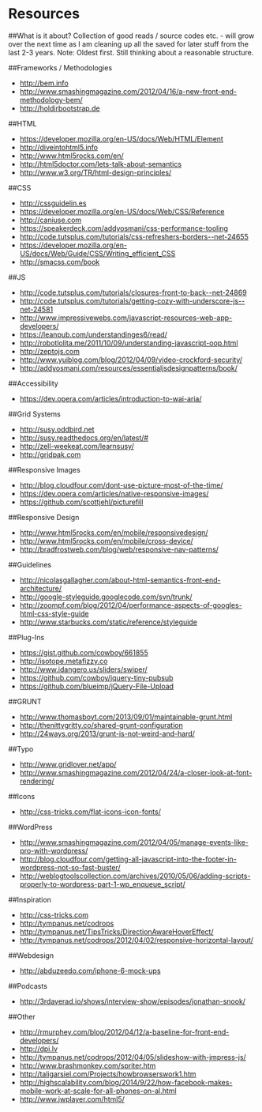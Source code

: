 Resources
=========

##What is it about?
Collection of good reads / source codes etc. - will grow over the next time as I am cleaning up all the saved for later stuff from the last 2-3 years. Note: Oldest first. Still thinking about a reasonable structure.

##Frameworks / Methodologies
- http://bem.info
- http://www.smashingmagazine.com/2012/04/16/a-new-front-end-methodology-bem/
- http://holdirbootstrap.de

##HTML
- https://developer.mozilla.org/en-US/docs/Web/HTML/Element
- http://diveintohtml5.info
- http://www.html5rocks.com/en/
- http://html5doctor.com/lets-talk-about-semantics
- http://www.w3.org/TR/html-design-principles/

##CSS
- http://cssguidelin.es
- https://developer.mozilla.org/en-US/docs/Web/CSS/Reference
- http://caniuse.com
- https://speakerdeck.com/addyosmani/css-performance-tooling
- http://code.tutsplus.com/tutorials/css-refreshers-borders--net-24655
- https://developer.mozilla.org/en-US/docs/Web/Guide/CSS/Writing_efficient_CSS
- http://smacss.com/book

##JS
- http://code.tutsplus.com/tutorials/closures-front-to-back--net-24869
- http://code.tutsplus.com/tutorials/getting-cozy-with-underscore-js--net-24581
- http://www.impressivewebs.com/javascript-resources-web-app-developers/
- https://leanpub.com/understandinges6/read/
- http://robotlolita.me/2011/10/09/understanding-javascript-oop.html
- http://zeptojs.com
- http://www.yuiblog.com/blog/2012/04/09/video-crockford-security/
- http://addyosmani.com/resources/essentialjsdesignpatterns/book/

##Accessibility
- https://dev.opera.com/articles/introduction-to-wai-aria/

##Grid Systems
- http://susy.oddbird.net
- http://susy.readthedocs.org/en/latest/#
- http://zell-weekeat.com/learnsusy/
- http://gridpak.com

##Responsive Images
- http://blog.cloudfour.com/dont-use-picture-most-of-the-time/
- https://dev.opera.com/articles/native-responsive-images/
- https://github.com/scottjehl/picturefill

##Responsive Design
- http://www.html5rocks.com/en/mobile/responsivedesign/
- http://www.html5rocks.com/en/mobile/cross-device/
- http://bradfrostweb.com/blog/web/responsive-nav-patterns/

##Guidelines
- http://nicolasgallagher.com/about-html-semantics-front-end-architecture/
- http://google-styleguide.googlecode.com/svn/trunk/
- http://zoompf.com/blog/2012/04/performance-aspects-of-googles-html-css-style-guide
- http://www.starbucks.com/static/reference/styleguide

##Plug-Ins
- https://gist.github.com/cowboy/661855
- http://isotope.metafizzy.co
- http://www.idangero.us/sliders/swiper/
- https://github.com/cowboy/jquery-tiny-pubsub
- https://github.com/blueimp/jQuery-File-Upload

##GRUNT
- http://www.thomasboyt.com/2013/09/01/maintainable-grunt.html
- http://thenittygritty.co/shared-grunt-configuration
- http://24ways.org/2013/grunt-is-not-weird-and-hard/

##Typo
- http://www.gridlover.net/app/
- http://www.smashingmagazine.com/2012/04/24/a-closer-look-at-font-rendering/

##Icons
- http://css-tricks.com/flat-icons-icon-fonts/

##WordPress
- http://www.smashingmagazine.com/2012/04/05/manage-events-like-pro-with-wordpress/
- http://blog.cloudfour.com/getting-all-javascript-into-the-footer-in-wordpress-not-so-fast-buster/
- http://weblogtoolscollection.com/archives/2010/05/06/adding-scripts-properly-to-wordpress-part-1-wp_enqueue_script/

##Inspiration
- http://css-tricks.com
- http://tympanus.net/codrops
- http://tympanus.net/TipsTricks/DirectionAwareHoverEffect/
- http://tympanus.net/codrops/2012/04/02/responsive-horizontal-layout/

##Webdesign
- http://abduzeedo.com/iphone-6-mock-ups

##Podcasts
- http://3rdaverad.io/shows/interview-show/episodes/jonathan-snook/

##Other
- http://rmurphey.com/blog/2012/04/12/a-baseline-for-front-end-developers/
- http://dpi.lv
- http://tympanus.net/codrops/2012/04/05/slideshow-with-jmpress-js/
- http://www.brashmonkey.com/spriter.htm
- http://taligarsiel.com/Projects/howbrowserswork1.htm
- http://highscalability.com/blog/2014/9/22/how-facebook-makes-mobile-work-at-scale-for-all-phones-on-al.html
- http://www.jwplayer.com/html5/
